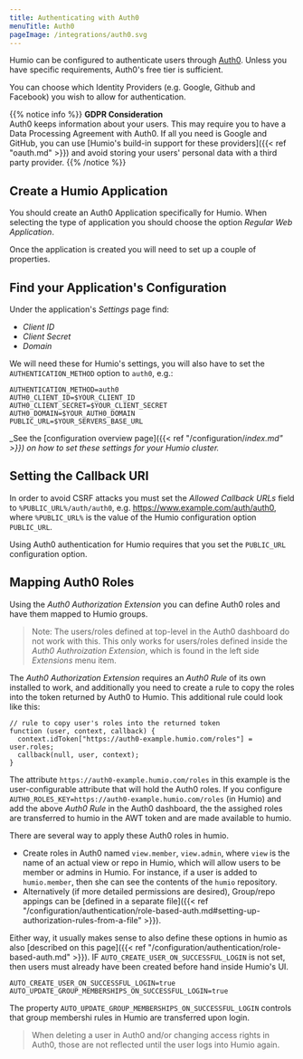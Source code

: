 ```yaml
---
title: Authenticating with Auth0
menuTitle: Auth0
pageImage: /integrations/auth0.svg
---
```


Humio can be configured to authenticate users through [Auth0](https://auth0.com/). Unless you have specific requirements,
Auth0's free tier is sufficient.

You can choose which Identity Providers (e.g. Google, Github and Facebook) you wish to allow for authentication.

{{% notice info %}}
__GDPR Consideration__  
Auth0 keeps information about your users. This may require you to have a Data Processing Agreement with
Auth0. If all you need is Google and GitHub, you can use [Humio's build-in support for these providers]({{< ref "oauth.md" >}}) and
avoid storing your users' personal data with a third party provider.
{{% /notice %}}

## Create a Humio Application

You should create an Auth0 Application specifically for Humio.
When selecting the type of application you should choose the option _Regular Web Application_.

Once the application is created you will need to set up a couple of properties.

## Find your Application's Configuration

Under the application's _Settings_ page find:

- _Client ID_
- _Client Secret_
- _Domain_

We will need these for Humio's settings, you will also have to set the
`AUTHENTICATION_METHOD` option to `auth0`, e.g.:

```shell
AUTHENTICATION_METHOD=auth0
AUTH0_CLIENT_ID=$YOUR_CLIENT_ID
AUTH0_CLIENT_SECRET=$YOUR_CLIENT_SECRET
AUTH0_DOMAIN=$YOUR_AUTH0_DOMAIN
PUBLIC_URL=$YOUR_SERVERS_BASE_URL
```

_See the [configuration overview page]({{< ref "/configuration/_index.md" >}}) on how to set
these settings for your Humio cluster._

## Setting the Callback URI

In order to avoid CSRF attacks you must set the _Allowed Callback URLs_ field
to `%PUBLIC_URL%/auth/auth0`, e.g. https://www.example.com/auth/auth0, where
`%PUBLIC_URL%` is the value of the Humio configuration option `PUBLIC_URL`.

Using Auth0 authentication for Humio requires that you set the `PUBLIC_URL` configuration option.

## Mapping Auth0 Roles

Using the _Auth0 Authorization Extension_ you can define Auth0 roles and have them mapped to Humio groups.

> Note: The users/roles defined at top-level in the Auth0 dashboard do not work with this.  This only works for users/roles defined inside the _Auth0 Authroization Extension_, which is found in the left side _Extensions_ menu item.

The _Auth0 Authorization Extension_  requires an _Auth0 Rule_ of its own installed to work, and additionally you need to create a rule to copy the roles into the token returned by Auth0 to Humio.  This additional rule could look like this:

```
// rule to copy user's roles into the returned token
function (user, context, callback) {
  context.idToken["https://auth0-example.humio.com/roles"] = user.roles;
  callback(null, user, context);
}
```

The attribute `https://auth0-example.humio.com/roles` in this example is the user-configurable attribute that will hold the Auth0 roles.  If you configure `AUTH0_ROLES_KEY=https://auth0-example.humio.com/roles` (in Humio) and add the above _Auth0 Rule_ in the Auth0 dashboard, the the assighed roles are transferred to humio in the AWT token and are made available to humio.

There are several way to apply these Auth0 roles in humio.

- Create roles in Auth0 named `view.member`, `view.admin`, where `view` is the name of an actual view or repo in Humio, which will allow users to be member or admins in Humio.  For instance, if a user is added to `humio.member`, then she can see the contents of the `humio` repository.
- Alternatively (if more detailed permissions are desired),  Group/repo appings can be [defined in a separate file]({{< ref "/configuration/authentication/role-based-auth.md#setting-up-authorization-rules-from-a-file" >}}).

Either way, it usually makes sense to also define these options in humio as also [described on this page]({{< ref "/configuration/authentication/role-based-auth.md" >}}).  IF `AUTO_CREATE_USER_ON_SUCCESSFUL_LOGIN` is not set, then users must already have been created before hand inside Humio's UI.  

```
AUTO_CREATE_USER_ON_SUCCESSFUL_LOGIN=true
AUTO_UPDATE_GROUP_MEMBERSHIPS_ON_SUCCESSFUL_LOGIN=true
```

The property `AUTO_UPDATE_GROUP_MEMBERSHIPS_ON_SUCCESSFUL_LOGIN` controls that group membershi rules in Humio are transferred upon login.  

> When deleting a user in Auth0 and/or changing access rights in Auth0, those are not reflected until the user logs into Humio again.
